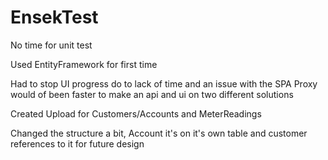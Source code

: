 # EnsekTest
No time for unit test

Used EntityFramework for first time

Had to stop UI progress do to lack of time and an issue with the SPA Proxy would of been faster to make an api and ui on two different solutions 

Created Upload for Customers/Accounts and MeterReadings

Changed the structure a bit, Account it's on it's own table and customer references to it for future design
